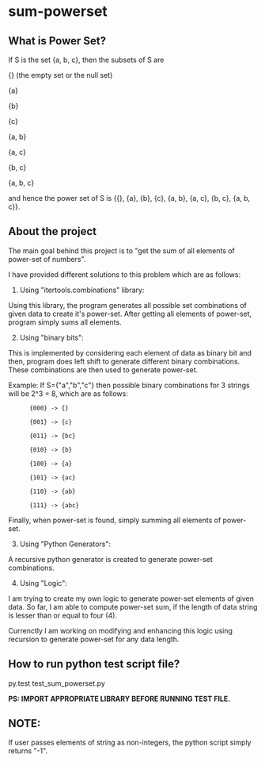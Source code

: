 # sum-powerset

What is Power Set?
------------------

If S is the set {a, b, c}, then the subsets of S are

{} (the empty set or the null set)

{a}

{b}

{c}

{a, b}

{a, c}

{b, c}

{a, b, c}

and hence the power set of S is {{}, {a}, {b}, {c}, {a, b}, {a, c}, {b, c}, {a, b, c}}.

About the project
-----------------

The main goal behind this project is to "get the sum of all elements of power-set of numbers".

I have provided different solutions to this problem which are as follows:

1. Using "itertools.combinations" library:

  Using this library, the program generates all possible set combinations of given data to create it's power-set. After getting all elements of power-set, program simply sums all elements.
  
2. Using "binary bits":
  
  This is implemented by considering each element of data as binary bit and then, program does left shift to generate different binary combinations. These combinations are then used to generate power-set.
  
  Example: If S={"a","b","c"} then possible binary combinations for 3 strings will be 2^3 = 8, which are as follows:

          {000} -> {}

          {001} -> {c}

          {011} -> {bc}

          {010} -> {b}

          {100} -> {a}

          {101} -> {ac}

          {110} -> {ab}

          {111} -> {abc}

  Finally, when power-set is found, simply summing all elements of power-set.
  
3. Using "Python Generators":
  
  A recursive python generator is created to generate power-set combinations.

4. Using "Logic":

  I am trying to create my own logic to generate power-set elements of given data. So far, I am able to compute power-set sum, if the length of data string is lesser than or equal to four (4). 
  
  Currenctly I am working on modifying and enhancing this logic using recursion to generate power-set for any data length.

How to run python test script file?
-----------------------------------

py.test test_sum_powerset.py

**PS: IMPORT APPROPRIATE LIBRARY BEFORE RUNNING TEST FILE.**

NOTE:
-----

If user passes elements of string as non-integers, the python script simply returns "-1".
